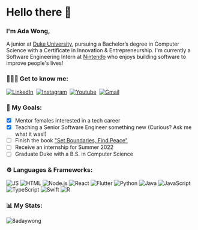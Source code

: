 # Hello there 👋

### I'm Ada Wong, ###

A junior at <a href="https://duke.edu/" target="_blank" >Duke University</a>, pursuing a Bachelor’s degree in Computer Science with a Certificate in Innovation & Entrepreneurship. I'm currently a Software Engineering Intern at <a href="https://www.nintendo.com/" target="_blank" >Nintendo</a> who enjoys building software to improve people's lives!

### 👩🏻‍💻 Get to know me: ###
<p>
<a href="https://www.linkedin.com/in/8adaywong/"><img src="https://img.shields.io/badge/linkedin-%230077B5.svg?&style=for-the-badge&logo=linkedin&logoColor=white" alt="LinkedIn" /></a>&nbsp;  
<a href="https://instagram.com/itsadawong"><img src="https://img.shields.io/badge/instagram-%23E4405F.svg?&style=for-the-badge&logo=instagram&logoColor=white" alt="Instagram" /></a>&nbsp;
<a href="https://www.youtube.com/channel/UCIucsP1DulCEWINuFHkw3ew"><img src="https://img.shields.io/badge/YouTube-FF0000?style=for-the-badge&logo=youtube&logoColor=white" alt="Youtube" /></a>&nbsp;
<a href="mailto:8adaywong@gmail.com"><img src="https://img.shields.io/badge/gmail-%23D14836.svg?&style=for-the-badge&logo=gmail&logoColor=white" alt="Gmail"/></a>&nbsp
</p>


### 🌱 My Goals: ###
- [x] Mentor females interested in a tech career
- [x] Teaching a Senior Software Engineer something new (Curious? Ask me what it was!)
- [ ] Finish the book ["Set Boundaries, Find Peace"](https://amzn.to/3Aak5Kp "Set Boundaries, Find Peace")
- [ ] Receive an internship for Summer 2022
- [ ] Graduate Duke with a B.S. in Computer Science

### ⚙️ Languages & Frameworks: ###
![JS](https://img.shields.io/badge/JavaScript-F7DF1E?style=for-the-badge&logo=javascript&logoColor=white)
![HTML](https://img.shields.io/badge/HTML5-E34F26?style=for-the-badge&logo=html5&logoColor=white)
![Node.js](https://img.shields.io/badge/Node.js-43853D?style=for-the-badge&logo=node.js&logoColor=white)
![React](https://img.shields.io/badge/React-20232A?style=for-the-badge&logo=react&logoColor=white)
![Flutter](https://img.shields.io/badge/Flutter-02569B?style=for-the-badge&logo=flutter&logoColor=white)
![Python](https://img.shields.io/badge/python-%2314354C.svg?style=for-the-badge&logo=python&logoColor=white)
![Java](https://img.shields.io/badge/Java-ED8B00?style=for-the-badge&logo=java&logoColor=white)
![JavaScript](https://img.shields.io/badge/javascript-%23323330.svg?style=for-the-badge&logo=javascript&logoColor=white)
![TypeScript](https://img.shields.io/badge/typescript-%23007ACC.svg?style=for-the-badge&logo=typescript&logoColor=white)
![Swift](https://img.shields.io/badge/swift-%23FA7343.svg?style=for-the-badge&logo=swift&logoColor=white)
![R](https://img.shields.io/badge/r-%23276DC3.svg?style=for-the-badge&logo=r&logoColor=white)

### 📊 My Stats: ###
<p align="left"> <img src="https://github-readme-stats.vercel.app/api?username=8adaywong&show_icons=true&hide_title=true&hide_border=true&icon_color=ff9b23" alt="8adaywong" />

